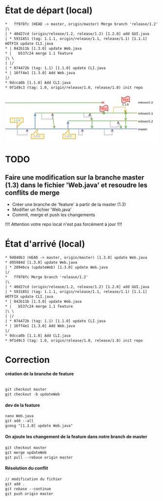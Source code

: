 
# État de départ (local)

```
*   ff978fc (HEAD -> master, origin/master) Merge branch 'release/1.2'
|\  
| * 40d27cd (origin/release/1.2, release/1.2) [1.2.0] add GUI.java
| * 5931851 (tag: 1.1.1, origin/release/1.1, release/1.1) [1.1.1] HOTFIX update CLI.java
* | 042b11b [1.3.0] update Web.java
* |   b537c24 merge 1.1 feature
|\ \  
| |/  
| * 074472b (tag: 1.1) [1.1.0] update CLI.java
* | 16ff4e1 [1.3.0] Add Web.java
|/  
* 9dcca0b [1.1.0] Add CLI.java
* 9f149c3 (tag: 1.0, origin/release/1.0, release/1.0) init repo
```


![start](start.png)

# TODO

## Faire une modification sur la branche master (1.3) dans le fichier 'Web.java' et resoudre les conflits de merge


* Créer une branche de 'feature' à partir de la master (1.3)
* Modifier un fichier 'Web.java'
* Commit, merge et push les changements


!!!! Attention votre repo local n'est pas forcément à jour  !!!!



# État d'arrivé (local)

```
* 94040b3 (HEAD -> master, origin/master) [1.3.0] update Web.java
* d95984d [1.3.0] update Web.java
| * 28946ca (updateWeb) [1.3.0] update Web.java
|/  
*   ff978fc Merge branch 'release/1.2'
|\  
| * 40d27cd (origin/release/1.2, release/1.2) [1.2.0] add GUI.java
| * 5931851 (tag: 1.1.1, origin/release/1.1, release/1.1) [1.1.1] HOTFIX update CLI.java
* | 042b11b [1.3.0] update Web.java
* |   b537c24 merge 1.1 feature
|\ \  
| |/  
| * 074472b (tag: 1.1) [1.1.0] update CLI.java
* | 16ff4e1 [1.3.0] Add Web.java
|/  
* 9dcca0b [1.1.0] Add CLI.java
* 9f149c3 (tag: 1.0, origin/release/1.0, release/1.0) init repo
```


# Correction

#### création de la branche de feature
```

git checkout master
git checkout -b updateWeb
```


#### dev de la feature
```
nano Web.java
git add --all
gcmsg "[1.3.0] update Web.java"
```



#### On ajoute les changement de la feature dans notre branch de master
```
git checkout master
git merge updateWeb
git pull --rebase origin master
```


#### Résolution du conflit

```
// modification du fichier
git add .
git rebase --continue
git push origin master
```
